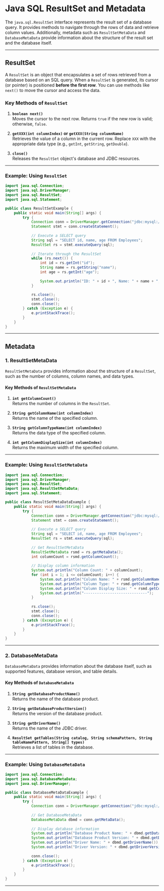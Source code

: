 # Java SQL ResultSet and Metadata

The `java.sql.ResultSet` interface represents the result set of a database query. It provides methods to navigate through the rows of data and retrieve column values. Additionally, metadata such as `ResultSetMetaData` and `DatabaseMetaData` provide information about the structure of the result set and the database itself.

---

## ResultSet

A `ResultSet` is an object that encapsulates a set of rows retrieved from a database based on an SQL query. When a `ResultSet` is generated, its cursor (or pointer) is positioned **before the first row**. You can use methods like `next()` to move the cursor and access the data.

### Key Methods of `ResultSet`

1. **`boolean next()`**  
   Moves the cursor to the next row. Returns `true` if the new row is valid; otherwise, `false`.

2. **`getXXX(int columnIndex)` or `getXXX(String columnName)`**  
   Retrieves the value of a column in the current row. Replace `XXX` with the appropriate data type (e.g., `getInt`, `getString`, `getDouble`).

3. **`close()`**  
   Releases the `ResultSet` object's database and JDBC resources.

---

### Example: Using `ResultSet`

```java
import java.sql.Connection;
import java.sql.DriverManager;
import java.sql.ResultSet;
import java.sql.Statement;

public class ResultSetExample {
    public static void main(String[] args) {
        try {
            Connection conn = DriverManager.getConnection("jdbc:mysql://localhost:3306/mydb", "user", "password");
            Statement stmt = conn.createStatement();
            
            // Execute a SELECT query
            String sql = "SELECT id, name, age FROM Employees";
            ResultSet rs = stmt.executeQuery(sql);
            
            // Iterate through the ResultSet
            while (rs.next()) {
                int id = rs.getInt("id");
                String name = rs.getString("name");
                int age = rs.getInt("age");
                
                System.out.println("ID: " + id + ", Name: " + name + ", Age: " + age);
            }
            
            rs.close();
            stmt.close();
            conn.close();
        } catch (Exception e) {
            e.printStackTrace();
        }
    }
}
```

---

## Metadata

### 1. **ResultSetMetaData**
`ResultSetMetaData` provides information about the structure of a `ResultSet`, such as the number of columns, column names, and data types.

#### Key Methods of `ResultSetMetaData`

1. **`int getColumnCount()`**  
   Returns the number of columns in the `ResultSet`.

2. **`String getColumnName(int columnIndex)`**  
   Returns the name of the specified column.

3. **`String getColumnTypeName(int columnIndex)`**  
   Returns the data type of the specified column.

4. **`int getColumnDisplaySize(int columnIndex)`**  
   Returns the maximum width of the specified column.

---

### Example: Using `ResultSetMetaData`

```java
import java.sql.Connection;
import java.sql.DriverManager;
import java.sql.ResultSet;
import java.sql.ResultSetMetaData;
import java.sql.Statement;

public class ResultSetMetaDataExample {
    public static void main(String[] args) {
        try {
            Connection conn = DriverManager.getConnection("jdbc:mysql://localhost:3306/mydb", "user", "password");
            Statement stmt = conn.createStatement();
            
            // Execute a SELECT query
            String sql = "SELECT id, name, age FROM Employees";
            ResultSet rs = stmt.executeQuery(sql);
            
            // Get ResultSetMetaData
            ResultSetMetaData rsmd = rs.getMetaData();
            int columnCount = rsmd.getColumnCount();
            
            // Display column information
            System.out.println("Column Count: " + columnCount);
            for (int i = 1; i <= columnCount; i++) {
                System.out.println("Column Name: " + rsmd.getColumnName(i));
                System.out.println("Column Type: " + rsmd.getColumnTypeName(i));
                System.out.println("Column Display Size: " + rsmd.getColumnDisplaySize(i));
                System.out.println("-----------------------------");
            }
            
            rs.close();
            stmt.close();
            conn.close();
        } catch (Exception e) {
            e.printStackTrace();
        }
    }
}
```

---

### 2. **DatabaseMetaData**
`DatabaseMetaData` provides information about the database itself, such as supported features, database version, and table details.

#### Key Methods of `DatabaseMetaData`

1. **`String getDatabaseProductName()`**  
   Returns the name of the database product.

2. **`String getDatabaseProductVersion()`**  
   Returns the version of the database product.

3. **`String getDriverName()`**  
   Returns the name of the JDBC driver.

4. **`ResultSet getTables(String catalog, String schemaPattern, String tableNamePattern, String[] types)`**  
   Retrieves a list of tables in the database.

---

### Example: Using `DatabaseMetaData`

```java
import java.sql.Connection;
import java.sql.DatabaseMetaData;
import java.sql.DriverManager;

public class DatabaseMetaDataExample {
    public static void main(String[] args) {
        try {
            Connection conn = DriverManager.getConnection("jdbc:mysql://localhost:3306/mydb", "user", "password");
            
            // Get DatabaseMetaData
            DatabaseMetaData dbmd = conn.getMetaData();
            
            // Display database information
            System.out.println("Database Product Name: " + dbmd.getDatabaseProductName());
            System.out.println("Database Product Version: " + dbmd.getDatabaseProductVersion());
            System.out.println("Driver Name: " + dbmd.getDriverName());
            System.out.println("Driver Version: " + dbmd.getDriverVersion());
            
            conn.close();
        } catch (Exception e) {
            e.printStackTrace();
        }
    }
}
```

---
